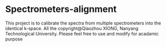 # Spectrometers-alignment
This project is to calibrate the spectra from multiple spectrometers into the identical k-space.
All the copyright@Qiaozhou XIONG, Nanyang Technological University. Please feel free to use and modify for acadamic purpose
